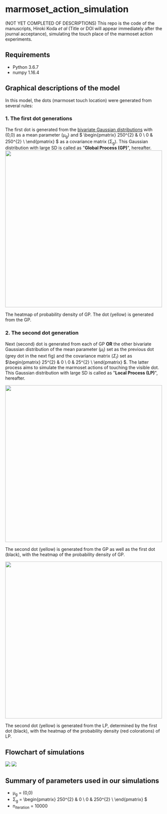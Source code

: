 # marmoset_action_simulation

(NOT YET COMPLETED OF DESCRIPTIONS)
This repo is the code of the manuscripts, Hiroki Koda *et al* (Title or DOI will appear immediately after the journal acceptance), simulating the touch place of the marmoset action experiments.

## Requirements
- Python 3.6.7
- numpy 1.16.4

## Graphical descriptions of the model
In this model, the dots (marmoset touch location) were generated from several rules:

### 1. The first dot generations
The first dot is generated from the [bivariate Gaussian distributions](https://en.wikipedia.org/wiki/Multivariate_normal_distribution) with (0,0) as a mean parameter (&mu;<sub>g</sub>) and $
\begin{pmatrix}
250^{2} & 0 \\
0 & 250^{2} \\
\end{pmatrix}
$ as a covariance matrix (&Sigma;<sub>g</sub>). This Gaussian distribution with large SD is called as "**Global Process (GP)**", hereafter.
<img src="figures_for_readme/process_global_first_touch.png" width="500">

The heatmap of probability density of GP. The dot (yellow) is generated from the GP.
<!-- ![](figures_for_readme/process_global_first_touch.png) -->

### 2. The second dot generation
Next (second) dot is generated from each of GP **OR** the other bivariate Gaussian distribution of the mean parameter ($\mu_{l}$) set as the previous dot (grey dot in the next fig) and the covariance matrix ($\Sigma_{l}$) set as $\begin{pmatrix}
25^{2} & 0 \\
0 & 25^{2} \\
\end{pmatrix}
$. The latter process aims to simulate the marmoset actions of touching the visible dot. This Gaussian distribution with large SD is called as "**Local Process (LP)**", hereafter.

<img src="figures_for_readme/process_global_second_touch_both_global.png" width="500">

The second dot (yellow) is generated from the GP as well as the first dot (black), with the heatmap of the probability density of GP.


<img src="figures_for_readme/process_global_second_touch_local.png" width="500">

The second dot (yellow) is generated from the LP, determined by the first dot (black), with the heatmap of the probability density (red colorations) of LP.

## Flowchart of simulations

<img src="figures_for_readme/first_process.png">


<img src="figures_for_readme/loop_process.png">


## Summary of parameters used in our simulations

- &mu;<sub>g</sub> = (0,0)
- &Sigma;<sub>g</sub> = 
\begin{pmatrix}
250^{2} & 0 \\
0 & 250^{2} \\
\end{pmatrix}
$
- n<sub>iteration</sub> = 10000
